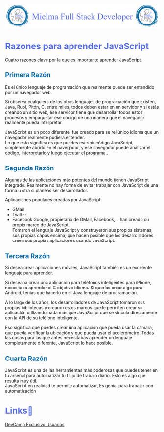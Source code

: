 ![Logo Mielma](Logo/Logo_Encabezado.png)
# <b><font color="#556CEE">Razones para aprender JavaScript</font></b>
Cuatro razones clave por la que es importante aprender JavaScript.
## <b><font color="#006cb5">Primera Razón</font></b>
Es el único lenguaje de programación que realmente puede ser entendido por un navegador web. 

Si observa cualquiera de los otros lenguajes de programación que existen, Java, Rubí, Pitón, C, entre miles, todos deben estar en un servidor y si estás creando un sitio web, ese servidor tiene que desarrollar todos estos procesos y empaquetar ese código de una manera que el navegador realmente pueda interpretar.

JavaScript es un poco diferente, fue creado para se rel único idioma que un navegador realmente pudiera entender.  
Lo que esto significa es que puedes escribir código JavaScript, simplemente abrirlo en el navegador, y ese navegador puede analizar el código, interpretarlo y luego ejecutar el programa..
## <b><font color="#006cb5">Segunda Razón</font></b>
Algunas de las aplicaciones más potentes del mundo tienen JavaScript integrado. Realmente no hay forma de evitar trabajar con JavaScript de una forma u otra si planeas ser desarrollador.

Aplicaciones populares creadas por JavaScript:
+ GMail
+ Twitter
+ Facebook
Google, propietario de GMail, Facebook,... han creado cu propio marco de JavaScript.  
Tomaron el lenguaje JavaScript y construyeron sus propios sistemas, sus propias capas encima, que hacen posible que los desarrolladores creen sus propias aplicaciones usando JavaScript.
## <b><font color="#006cb5">Tercera Razón</font></b>
Si desea crear aplicaciones móviles, JavaScript también es un excelente lenguaje para aprender.

Si deseaba crear una aplicación para teléfonos inteligentes para iPhone, necesitaba aprender el C objetivo idioma. Si querías crear algo para Android, tenías que hacerlo en el Java lenguaje de programación.

A lo largo de los años, los desarrolladores de JavaScript tomaron sus propias bibliotecas y crearon estos marcos que le permiten crear su aplicación utilizando nada más que JavaScript que se vincula directamente con la API de su teléfono inteligente.

Eso significa que puedes crear una aplicación que pueda usar la cámara, que pueda verificar la ubicación y que pueda usar el acelerómetro. Todas las cosas para las que antes necesitabas aprender un lenguaje completamente diferente, JavaScript lo hace posible.
## <b><font color="#006cb5">Cuarta Razón</font></b>
JavaScript es una de las herramientas más poderosas que puedes tener en tu arsenal para automatizar tu flujo de trabajo diario. Esto es algo que resulta muy útil.  
JavaScript en realidad te permite automatizar, Es genial para trabajar con automatización

# <b><font color="#556CEE">Links🔗</font></b>

[DevCamp Exclusivo Usuarios](https://basque.devcamp.com/pt-full-stack-development-javascript-python-react/guide/reasons-learning-javascript)